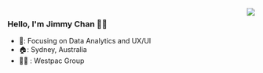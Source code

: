 <img align="right" src="https://github-readme-stats.vercel.app/api?username=jimmyC86&show_icons=true&icon_color=00000000text_color=00000000&bg_color=00000000&hide_title=true&hide_border=true" />

### Hello, I'm Jimmy Chan 👋🏻

- 📙: Focusing on Data Analytics and UX/UI
- 🏠: Sydney, Australia
- 👨‍💼 : Westpac Group


<!---
jimmyC86/jimmyC86 is a ✨ special ✨ repository because its `README.md` (this file) appears on your GitHub profile.
You can click the Preview link to take a look at your changes.
--->
